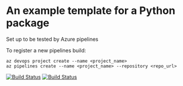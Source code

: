 # An example template for a Python package

Set up to be tested by Azure pipelines

To register a new pipelines build:

```
az devops project create --name <project_name>
az pipelines create --name <project_name> --repository <repo_url>
```

[![Build Status](https://dev.azure.com/jrper/python_project_template/_apis/build/status/python_project_template?branchName=master)](https://dev.azure.com/jrper/python_project_template/_build/latest?definitionId=6&branchName=master) [![Build Status](https://travis-ci.com/jrper/python_project_template.svg?branch=master)](https://travis-ci.com/jrper/python_project_template)
